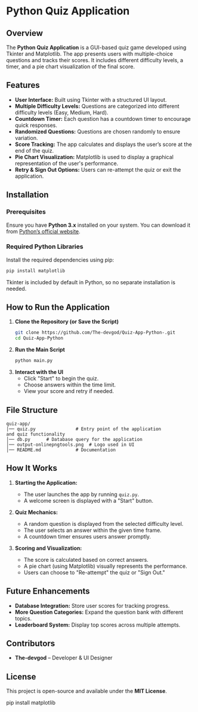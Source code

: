 # Python Quiz Application

## Overview
The **Python Quiz Application** is a GUI-based quiz game developed using Tkinter and Matplotlib. The app presents users with multiple-choice questions and tracks their scores. It includes different difficulty levels, a timer, and a pie chart visualization of the final score.

## Features
- **User Interface:** Built using Tkinter with a structured UI layout.
- **Multiple Difficulty Levels:** Questions are categorized into different difficulty levels (Easy, Medium, Hard).
- **Countdown Timer:** Each question has a countdown timer to encourage quick responses.
- **Randomized Questions:** Questions are chosen randomly to ensure variation.
- **Score Tracking:** The app calculates and displays the user’s score at the end of the quiz.
- **Pie Chart Visualization:** Matplotlib is used to display a graphical representation of the user's performance.
- **Retry & Sign Out Options:** Users can re-attempt the quiz or exit the application.

## Installation
### Prerequisites
Ensure you have **Python 3.x** installed on your system. You can download it from [Python’s official website](https://www.python.org/).

### Required Python Libraries
Install the required dependencies using pip:
```sh
pip install matplotlib
```
Tkinter is included by default in Python, so no separate installation is needed.

## How to Run the Application
1. **Clone the Repository (or Save the Script)**
   ```sh
   git clone https://github.com/The-devgod/Quiz-App-Python-.git
   cd Quiz-App-Python
   ```
2. **Run the Main Script**
   ```sh
   python main.py
   ```
3. **Interact with the UI**
   - Click "Start" to begin the quiz.
   - Choose answers within the time limit.
   - View your score and retry if needed.

## File Structure
```
quiz-app/
│── quiz.py               # Entry point of the application
and quiz functionality
│── db.py      # Database query for the application
│── output-onlinepngtools.png  # Logo used in UI
│── README.md             # Documentation
```

## How It Works
1. **Starting the Application:**
   - The user launches the app by running `quiz.py`.
   - A welcome screen is displayed with a "Start" button.

2. **Quiz Mechanics:**
   - A random question is displayed from the selected difficulty level.
   - The user selects an answer within the given time frame.
   - A countdown timer ensures users answer promptly.

3. **Scoring and Visualization:**
   - The score is calculated based on correct answers.
   - A pie chart (using Matplotlib) visually represents the performance.
   - Users can choose to "Re-attempt" the quiz or "Sign Out."

## Future Enhancements
- **Database Integration:** Store user scores for tracking progress.
- **More Question Categories:** Expand the question bank with different topics.
- **Leaderboard System:** Display top scores across multiple attempts.

## Contributors
- **The-devgod** – Developer & UI Designer

## License
This project is open-source and available under the **MIT License**.

pip install matplotlib